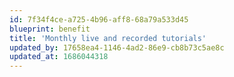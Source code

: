 ```yaml
---
id: 7f34f4ce-a725-4b96-aff8-68a79a533d45
blueprint: benefit
title: 'Monthly live and recorded tutorials'
updated_by: 17658ea4-1146-4ad2-86e9-cb8b73c5ae8c
updated_at: 1686044318
---
```

